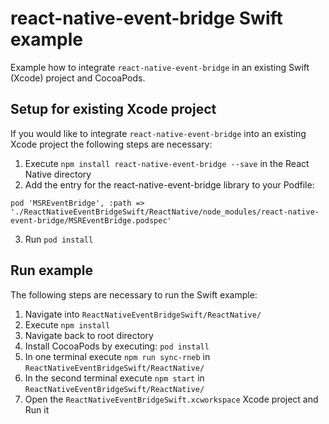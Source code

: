 # react-native-event-bridge Swift example

Example how to integrate `react-native-event-bridge` in an existing Swift (Xcode) project and CocoaPods.

## Setup for existing Xcode project
If you would like to integrate `react-native-event-bridge` into an existing Xcode project the following steps are necessary:
1. Execute `npm install react-native-event-bridge --save` in the React Native directory
2. Add the entry for the react-native-event-bridge library to your Podfile:
```
pod 'MSREventBridge', :path => './ReactNativeEventBridgeSwift/ReactNative/node_modules/react-native-event-bridge/MSREventBridge.podspec'
```
3. Run `pod install`

## Run example
The following steps are necessary to run the Swift example:
1. Navigate into `ReactNativeEventBridgeSwift/ReactNative/`
2. Execute `npm install`
3. Navigate back to root directory
4. Install CocoaPods by executing: `pod install`
5. In one terminal execute `npm run sync-rneb` in `ReactNativeEventBridgeSwift/ReactNative/`
5. In the second terminal execute `npm start` in `ReactNativeEventBridgeSwift/ReactNative/`
6. Open the `ReactNativeEventBridgeSwift.xcworkspace` Xcode project and Run it
